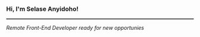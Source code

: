 ### Hi, I'm Selase Anyidoho!
<hr style="border-bottom: 1px solid #333" />



<i>Remote Front-End Developer ready for new opportunies</i>




